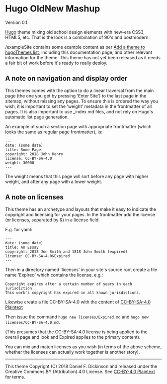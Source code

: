 # Hugo OldNew Mashup

Version 0.1

[Hugo](https://gohugo.io) theme mixing old school design elements
with new-era CSS3, HTML5, etc. That is the look is a combination of
90's and postmodern.

/exampleSite contains some example content as per
[Add a theme to hugoThemes list](https://github.com/gohugoio/hugoThemes#adding-a-theme-to-the-list),
including this documentation page, and other relevant information for
the theme.  This theme has not yet been released as it needs a fair bit of
work before it's ready to really deploy.

## A note on navigation and display order

This themes comes with the option to do a linear
traversal from the main page (the one you get by pressing
'Enter Site') to the last page in the sitemap, without missing
any pages.  To ensure this is ordered the way you wish, it is
important to set the 'weight' metadata in the frontmatter of
all pages.  It is also important to use \_index.md files, and
not rely on Hugo's automatic list page generation.

An example of such a section page with appropriate frontmatter
(which looks the same as regular page frontmatter), is:

    ---
    date: (some date)
    title: Some Page
    copyright: 2018 John Henry
    license: CC-BY-SA-4.0
    weight: 30000
    ---

The weight means that this page will sort before any page with
higher weight, and after any page with a lower weight.

## A note on licenses

This theme has an archetype and layouts that make it easy to indicate
the copyright and licensing for your pages.  In the frontmatter add
the license (or licenses, separated by &) in a license field.

E.g. for yaml:

    ---
    date: (some date)
    title: An Essay
    copyright: 2018 Joe Smith and 1818 John Smith (expired)
    license: CC-BY-SA-4.0&Expired
    ---

Then in a directory named 'licenses' in your site's source root
create a file name 'Expired' which contains the license, e.g.:

    Copyright expires after a certain number of years in each jurisdiction.
    This work's copyright has expired in all known jurisdictions.

Likewise create a file CC-BY-SA-4.0 with the
content of [CC-BY-SA-4.0 Plaintext](https://raw.githubusercontent.com/cshoredaniel/hugo-oldnew-mashup/master/licenses/CC-BY-SA-4.0)

Then issue the command ```hugo new licenses/Expired.md``` and
```hugo new licenses/CC-BY-SA-4.0.md```.

(This presumes that the CC-BY-SA-4.0 license is being applied to the
overall page and look and Expired applies to the primary content).

You can mix and match licenses as you wish (in terms of the above scheme,
whether the licenses can actually work together is another story).

-------
This theme Copyright (C) 2018 Daniel F. Dickinson and released under the
Creative Commons BY (Attribution) 4.0 License.
See [CC-BY-4.0 Plaintext](https://github.com/cshoredaniel/hugo-oldnew-mashup/blob/master/licenses/CC-BY-4.0)
for terms.

